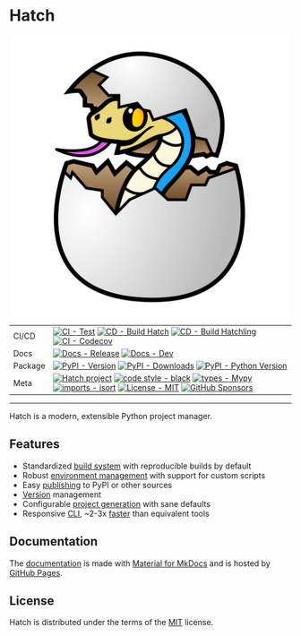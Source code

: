# Hatch

<div align="center">

<img src="https://raw.githubusercontent.com/pypa/hatch/master/docs/assets/images/logo.svg" alt="Hatch logo" width="500" role="img">

| | |
| --- | --- |
| CI/CD | [![CI - Test](https://github.com/pypa/hatch/actions/workflows/test.yml/badge.svg)](https://github.com/pypa/hatch/actions/workflows/test.yml) [![CD - Build Hatch](https://github.com/pypa/hatch/actions/workflows/build-hatch.yml/badge.svg)](https://github.com/pypa/hatch/actions/workflows/build-hatch.yml) [![CD - Build Hatchling](https://github.com/pypa/hatch/actions/workflows/build-hatchling.yml/badge.svg)](https://github.com/pypa/hatch/actions/workflows/build-hatchling.yml) [![CI - Codecov](https://codecov.io/gh/pypa/hatch/branch/master/graph/badge.svg?token=pX9AmOSRqC)](https://codecov.io/gh/pypa/hatch) |
| Docs | [![Docs - Release](https://github.com/pypa/hatch/actions/workflows/docs-release.yml/badge.svg)](https://github.com/pypa/hatch/actions/workflows/docs-release.yml) [![Docs - Dev](https://github.com/pypa/hatch/actions/workflows/docs-dev.yml/badge.svg)](https://github.com/pypa/hatch/actions/workflows/docs-dev.yml) |
| Package | [![PyPI - Version](https://img.shields.io/pypi/v/hatch.svg?logo=pypi&label=PyPI&logoColor=gold)](https://pypi.org/project/hatch/) [![PyPI - Downloads](https://img.shields.io/pypi/dm/hatchling.svg?color=blue&label=Downloads&logo=pypi&logoColor=gold)](https://pypi.org/project/hatch/) [![PyPI - Python Version](https://img.shields.io/pypi/pyversions/hatch.svg?logo=python&label=Python&logoColor=gold)](https://pypi.org/project/hatch/) |
| Meta | [![Hatch project](https://img.shields.io/badge/%F0%9F%A5%9A-Hatch-4051b5.svg)](https://github.com/pypa/hatch) [![code style - black](https://img.shields.io/badge/code%20style-black-000000.svg)](https://github.com/psf/black) [![types - Mypy](https://img.shields.io/badge/types-Mypy-blue.svg)](https://github.com/python/mypy) [![imports - isort](https://img.shields.io/badge/imports-isort-ef8336.svg)](https://github.com/pycqa/isort) [![License - MIT](https://img.shields.io/badge/license-MIT-9400d3.svg)](https://spdx.org/licenses/) [![GitHub Sponsors](https://img.shields.io/github/sponsors/ofek?logo=GitHub%20Sponsors&style=social)](https://github.com/sponsors/ofek) |

</div>

-----

Hatch is a modern, extensible Python project manager.

## Features

- Standardized [build system](https://hatch.pypa.io/latest/build/#packaging-ecosystem) with reproducible builds by default
- Robust [environment management](https://hatch.pypa.io/latest/environment/) with support for custom scripts
- Easy [publishing](https://hatch.pypa.io/latest/publish/) to PyPI or other sources
- [Version](https://hatch.pypa.io/latest/version/) management
- Configurable [project generation](https://hatch.pypa.io/latest/config/project-templates/) with sane defaults
- Responsive [CLI](https://hatch.pypa.io/latest/cli/about/), ~2-3x [faster](https://github.com/pypa/hatch/blob/hatch-v1.5.0/.github/workflows/test.yml#L76-L108) than equivalent tools

## Documentation

The [documentation](https://hatch.pypa.io/) is made with [Material for MkDocs](https://github.com/squidfunk/mkdocs-material) and is hosted by [GitHub Pages](https://docs.github.com/en/pages).

## License

Hatch is distributed under the terms of the [MIT](https://spdx.org/licenses/MIT.html) license.
